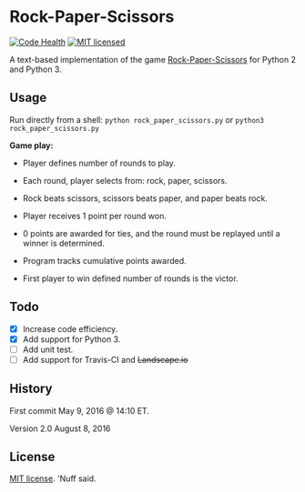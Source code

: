 # Rock-Paper-Scissors

[![Code Health](https://landscape.io/github/marshki/rock_paper_scissors/master/landscape.svg?style=flat)](https://landscape.io/github/marshki/rock_paper_scissors/master)
[![MIT licensed](https://img.shields.io/badge/license-MIT-blue.svg)](https://raw.githubusercontent.com/hyperium/hyper/master/LICENSE)

A text-based implementation of the game [Rock-Paper-Scissors](https://en.wikipedia.org/wiki/Rock%E2%80%93paper%E2%80%93scissors) for Python 2 and Python 3.

## Usage

Run directly from a shell:
`python rock_paper_scissors.py` or `python3 rock_paper_scissors.py`

**Game play:**

  * Player defines number of rounds to play.

  * Each round, player selects from: rock, paper, scissors.

  * Rock beats scissors, scissors beats paper, and paper beats rock.

  * Player receives 1 point per round won.

  * 0 points are awarded for ties, and the round must be replayed until a winner is determined.

  * Program tracks cumulative points awarded.

  * First player to win defined number of rounds is the victor.   

## Todo
  - [x] Increase code efficiency.
  - [x] Add support for Python 3.  
  - [ ] Add unit test.
  - [ ] Add support for Travis-CI and ~~Landscape.io~~

## History
First commit May 9, 2016 @ 14:10 ET.

Version 2.0 August 8, 2016

## License
[MIT license](https://opensource.org/licenses/MIT). 'Nuff said.
